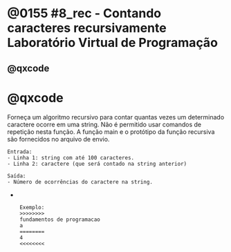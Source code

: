 # @0155 #8_rec - Contando caracteres recursivamente Laboratório Virtual de Programação
## @qxcode

# @qxcode

Forneça um algoritmo recursivo para contar quantas vezes um determinado caractere ocorre em uma string. Não é permitido usar comandos de repetição nesta função. A função main e o protótipo da função recursiva são fornecidos no arquivo de envio.

    Entrada:
    - Linha 1: string com até 100 caracteres.
    - Linha 2: caractere (que será contado na string anterior)
    
    Saída:
    - Número de ocorrências do caractere na string.
*

        Exemplo:
        >>>>>>>>
        fundamentos de programacao
        a
        ========
        4
        <<<<<<<<